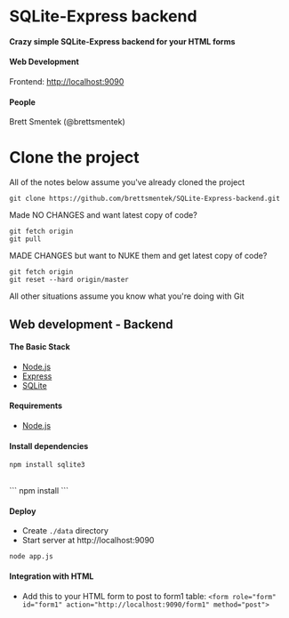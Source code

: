 # SQLite-Express backend

#### Crazy simple SQLite-Express backend for your HTML forms

#### Web Development
Frontend: [http://localhost:9090](http://localhost:9090) 

#### People
Brett Smentek (@brettsmentek)

# Clone the project

All of the notes below assume you've already cloned the project
```
git clone https://github.com/brettsmentek/SQLite-Express-backend.git
```

Made NO CHANGES and want latest copy of code?
```
git fetch origin
git pull
```

MADE CHANGES but want to NUKE them and get latest copy of code?
```
git fetch origin
git reset --hard origin/master
```

All other situations assume you know what you're doing with Git

## Web development - Backend

#### The Basic Stack

* [Node.js](https://nodejs.org/en/)
* [Express](http://expressjs.com/)
* [SQLite](https://www.sqlite.org/)

#### Requirements

* [Node.js](https://nodejs.org/en/)

#### Install dependencies

```
npm install sqlite3
```
<br>
```
npm install
```

#### Deploy

* Create ```./data``` directory
* Start server at http://localhost:9090

```
node app.js
```


#### Integration with HTML
* Add this to your HTML form to post to form1 table: ```<form role="form" id="form1" action="http://localhost:9090/form1" method="post">```